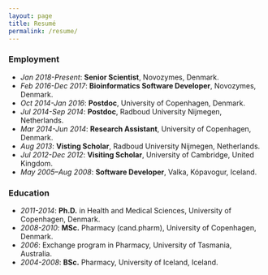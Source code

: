 ```yaml
---
layout: page
title: Resumé
permalink: /resume/
---
```


### Employment

* *Jan 2018-Present*: **Senior Scientist**, Novozymes, Denmark.
* *Feb 2016-Dec 2017*: **Bioinformatics Software Developer**, Novozymes, Denmark.
* *Oct 2014-Jan 2016*: **Postdoc**, University of Copenhagen, Denmark.
* *Jul 2014-Sep 2014*: **Postdoc**, Radboud University Nijmegen, Netherlands.
* *Mar 2014-Jun 2014*: **Research Assistant**, University of Copenhagen, Denmark.
* *Aug 2013*: **Visting Scholar**, Radboud University Nijmegen, Netherlands.
* *Jul 2012-Dec 2012*: **Visiting Scholar**, University of Cambridge, United Kingdom.
* *May 2005–Aug 2008*: **Software Developer**, Valka, Kópavogur, Iceland.

### Education

* *2011-2014*: **Ph.D.** in Health and Medical Sciences, University of Copenhagen, Denmark.
* *2008-2010*: **MSc.** Pharmacy (cand.pharm), University of Copenhagen, Denmark.
* *2006*: Exchange program in Pharmacy, University of Tasmania, Australia.
* *2004-2008*: **BSc.** Pharmacy, University of Iceland, Iceland.

